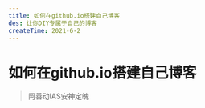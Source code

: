 ```yaml
---
title: 如何在github.io搭建自己博客
des: 让你DIY专属于自己的博客
createTime: 2021-6-2
---
```



# 如何在github.io搭建自己博客

> 阿善动IAS安神定魄